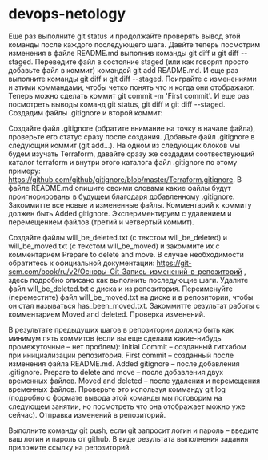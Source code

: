 # devops-netology

Еще раз выполните git status и продолжайте проверять вывод этой команды после каждого последующего шага.
Давйте теперь посмотрим изменения в файле README.md выполнив команды git diff и git diff --staged.
Переведите файл в состояние staged (или как говорят просто добавьте файл в коммит) командой git add README.md.
И еще раз выполните команды git diff и git diff --staged. Поиграйте с изменениями и этими коммандами, чтобы четко понять что и когда они отображают.
Теперь можно сделать коммит git commit -m 'First commit'.
И еще раз посмотреть выводы команд git status, git diff и git diff --staged.
Создадим файлы .gitignore и второй коммит:

Создайте файл .gitignore (обратите внимание на точку в начале файла), проверьте его статус сразу после создания.
Добавьте файл .gitignore в следующий коммит (git add...).
На одном из следующих блоков мы будем изучать Terraform, давайте сразу же создадим соотвествующий каталог terraform и внутри этого каталога файл .gitignore по этому примеру: https://github.com/github/gitignore/blob/master/Terraform.gitignore.
В файле README.md опишите своими словами какие файлы будут проигнорированы в будущем благодаря добавленному .gitignore.
Закоммитте все новые и измененные файлы. Комментарий к коммиту должен быть Added gitignore.
Экспериментируем с удалением и перемещением файлов (третий и четвертый коммит).

Создайте файлы will_be_deleted.txt (с текстом will_be_deleted) и will_be_moved.txt (с текстом will_be_moved) и закоммите их с комментарием Prepare to delete and move.
В случае необходимости обратитесь к официальной документации: https://git-scm.com/book/ru/v2/Основы-Git-Запись-изменений-в-репозиторий , здесь подробно описано как выполнить последующие шаги.
Удалите файл will_be_deleted.txt с диска и из репозитория.
Переименуйте (переместите) файл will_be_moved.txt на диске и в репозитории, чтобы он стал называться has_been_moved.txt.
Закоммитте результат работы с комментарием Moved and deleted.
Проверка изменений.

В результате предыдущих шагов в репозитории должно быть как минимум пять коммитов (если вы еще сделали какие-нибудь промежуточные – нет проблем):
Initial Commit – созданный гитхабом при инициализации репозитория.
First commit – созданный после изменения файла README.md.
Added gitignore – после добавления .gitignore.
Prepare to delete and move – после добавления двух временных файлов.
Moved and deleted – после удаления и перемещения временных файлов.
Проверьте это используя комманду git log (подробно о формате вывода этой команды мы поговорим на следующем занятии, но посмотреть что она отображает можно уже сейчас).
Отправка изменений в репозиторий.

Выполните команду git push, если git запросит логин и пароль – введите ваш логин и пароль от github.
В виде результата выполнения задания приложите ссылку на репозиторий.
